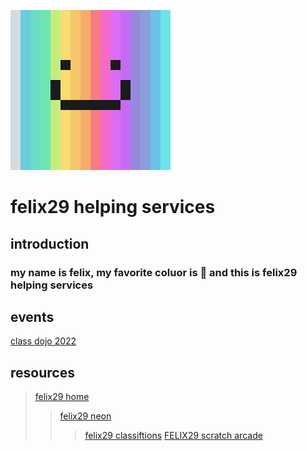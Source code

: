![logo](/2021-12-10_16.38.31.png)
# felix29 helping services
## introduction
### my name is felix, my favorite coluor is 🔵 and this is felix29 helping services
## events
[class dojo 2022](https://forms.gle/hLqdqW9FR54oQK1g9)
## **resources**
>[felix29 home](https://sites.google.com/view/felix29/home)
>>[felix29 neon](https://sites.google.com/view/felix29/neon)
>>>[felix29 classiftions](https://drive.google.com/file/d/1isNwBvb5IDdSbobvAq9wTbvSw40F25uC/view?usp=sharing)
>>>[FELIX29 scratch arcade](https://scratch.mit.edu/studios/30149284)

